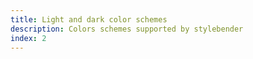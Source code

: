 ```yaml
---
title: Light and dark color schemes
description: Colors schemes supported by stylebender
index: 2
---
```



